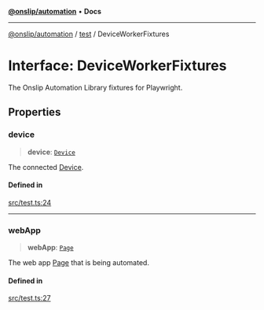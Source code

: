 [**@onslip/automation**](../../README.md) • **Docs**

***

[@onslip/automation](../../README.md) / [test](../README.md) / DeviceWorkerFixtures

# Interface: DeviceWorkerFixtures

The Onslip Automation Library fixtures for Playwright.

## Properties

### device

> **device**: [`Device`](../../index/classes/Device.md)

The connected [Device](../../index/classes/Device.md).

#### Defined in

[src/test.ts:24](https://github.com/Onslip/automation/blob/aed87d3401609cf5df05adc6d1563b1b99f345fe/src/test.ts#L24)

***

### webApp

> **webApp**: [`Page`](../../index/classes/Page.md)

The web app [Page](../../index/classes/Page.md) that is being automated.

#### Defined in

[src/test.ts:27](https://github.com/Onslip/automation/blob/aed87d3401609cf5df05adc6d1563b1b99f345fe/src/test.ts#L27)
